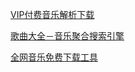 [VIP付费音乐解析下载](http://music.zhuolin.wang/)

[歌曲大全－音乐聚合搜索引擎](http://www.gequdaquan.net/gqss/)

[全网音乐免费下载工具](http://music.sonimei.cn/)

[]()

[]()

[]()

[]()


